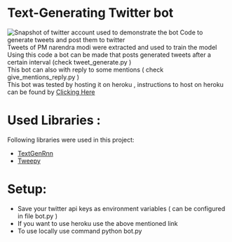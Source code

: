 # Text-Generating Twitter bot    
![Snapshot of twitter account used to demonstrate the bot](https://github.com/rohan-aggarwal/text-generating-twitter-bot/blob/master/AI_Narendra_Modi.PNG)
Code to generate tweets and post them to twitter    
Tweets of PM narendra modi were extracted and used to train the model    
Using this code a bot can be made that posts generated tweets after a certain interval (check tweet_generate.py )    
This bot can also with reply to some mentions ( check give_mentions_reply.py )        
This bot was tested by hosting it on heroku , instructions to host on heroku can be found by <a href="https://devcenter.heroku.com/articles/git" target="_blank">Clicking Here</a>    

# Used Libraries :
Following libraries were used in this project:    
* <a href="https://github.com/minimaxir/textgenrnn" target="_blank">TextGenRnn</a>
* <a href="https://github.com/tweepy/tweepy" target="_blank">Tweepy</a>    

# Setup:
* Save your twitter api keys as environment variables ( can be configured in file bot.py )    
* If you want to use heroku use the above mentioned link
* To use locally use command python bot.py
